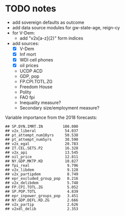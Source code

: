 TODO notes
=========
  
- add sovereign defaults as outcome
- add data source modules for gw-state-age, reign-cy
- for V-Dem:
  + add "v2x[a-z]{2}" form indices
- add sources:
  - [x] V-Dem
  - [x] Inf mort
  - [x] WDI cell phones
  - [x] oil prices
  - UCDP ACD
  - GDP, pop
  - FP.CPI.TOTL.ZG
  - Freedom House
  - Polity
  - FAO fpi
  - Inequality measure?
  - Secondary size/employment measure?


Variable importance from the 2018 forecasts:
  
  ```
## SP.DYN.IMRT.IN         100.000
## v2x_liberal             54.037
## pt_attempt_num10yrs     50.538
## pt_attempt_num5yrs      30.590
## v2x_egal                20.783
## IT.CEL.SETS.P2          16.328
## v2x_api                 13.545
## oil_price               12.811
## NY.GDP.MKTP.KD          10.827
## fpi_real                 9.796
## v2x_libdem               9.128
## v2x_partipdem            8.749
## epr_excluded_group_pop   8.216
## v2x_delibdem             5.748
## FP.CPI.TOTL.ZG           5.052
## SP.POP.TOTL              4.839
## epr_inpower_groups_pop   3.451
## NY.GDP.DEFL.KD.ZG        2.666
## v2x_partip               2.626
## v2xdl_delib              2.353
```